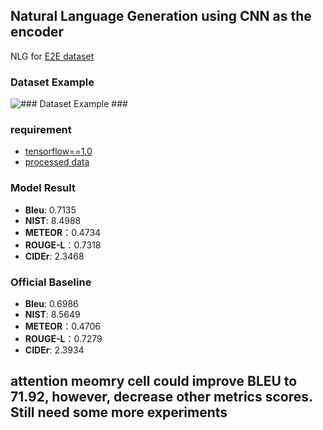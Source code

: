 ## Natural Language Generation using CNN as the encoder ##

NLG for [E2E dataset](http://www.macs.hw.ac.uk/InteractionLab/E2E/) 

### Dataset Example ###
![### Dataset Example ###](https://github.com/superthierry/NLG/blob/CNN_Encoder/example.png)

### requirement ###
- [tensorflow==1.0](https://github.com/tensorflow/tensorflow/tree/r1.0)
- [processed data](https://www.dropbox.com/s/6fdr5tjmbsios2e/raw_data.pickle?dl=0)

### Model Result ###
- **Bleu**: 0.7135
- **NIST**: 8.4988
- **METEOR**：0.4734
- **ROUGE-L**：0.7318
- **CIDEr**: 2.3468

### Official Baseline ###
- **Bleu**: 0.6986
- **NIST**: 8.5649
- **METEOR**：0.4706
- **ROUGE-L**：0.7279
- **CIDEr**: 2.3934

## attention meomry cell could improve BLEU to 71.92, however, decrease other metrics scores. Still need some more experiments ##





